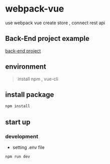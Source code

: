 # webpack-vue
use webpack vue create store , connect rest api


## Back-End project example
[back-end project](https://github.com/bossjien26/Rest-Api)

## environment
> install npm ,  vue-cli

## install package

```sh
npm install
```

## start up

### development
- setting .env file
```sh
npm run dev
```